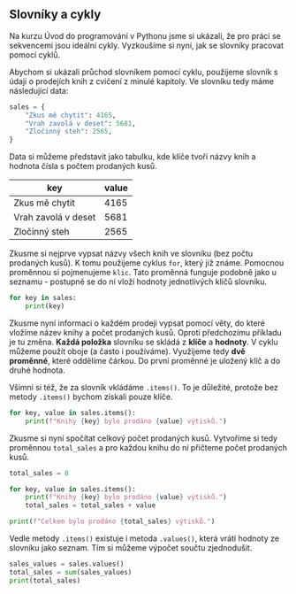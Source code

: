 ## Slovníky a cykly

Na kurzu Úvod do programování v Pythonu jsme si ukázali, že pro práci se sekvencemi jsou ideální cykly. Vyzkoušíme si nyní, jak se slovníky pracovat pomocí cyklů.

Abychom si ukázali průchod slovníkem pomocí cyklu, použijeme slovník s údaji o prodejích knih z cvičení z minulé kapitoly. Ve slovníku tedy máme následující data:

```py
sales = {
    "Zkus mě chytit": 4165,
    "Vrah zavolá v deset": 5681,
    "Zločinný steh": 2565,
}
```

Data si můžeme představit jako tabulku, kde klíče tvoří názvy knih a hodnota čísla s počtem prodaných kusů.

| key | value |
|------------|----------------|
| Zkus mě chytit | 4165 |
| Vrah zavolá v deset | 5681 |
| Zločinný steh | 2565 |

Zkusme si nejprve vypsat názvy všech knih ve slovníku (bez počtu prodaných kusů). K tomu použijeme cyklus `for`, který již známe. Pomocnou proměnnou si pojmenujeme `klic`. Tato proměnná funguje podobně jako u seznamu - postupně se do ní vloží hodnoty jednotlivých klíčů slovníku.

```py
for key in sales:
    print(key)
```

Zkusme nyní informaci o každém prodeji vypsat pomocí věty, do které vložíme název knihy a počet prodaných kusů. Oproti předchozímu příkladu je tu změna. **Každá položka** slovníku se skládá z **klíče** a **hodnoty**. V cyklu můžeme použít oboje (a často i používáme). Využijeme tedy **dvě proměnné**, které oddělíme čárkou. Do první proměnné je uložený klíč a do druhé hodnota. 

Všimni si též, že za slovník vkládáme `.items()`. To je důležité, protože bez metody `.items()` bychom získali pouze klíče.


```py
for key, value in sales.items():
    print(f"Knihy {key} bylo prodáno {value} výtisků.")
```

Zkusme si nyní spočítat celkový počet prodaných kusů. Vytvoříme si tedy proměnnou `total_sales` a pro každou knihu do ní přičteme počet prodaných kusů.

```py
total_sales = 0

for key, value in sales.items():
    print(f"Knihy {key} bylo prodáno {value} výtisků.")
    total_sales = total_sales + value

print(f"Celkem bylo prodáno {total_sales} výtisků.")
```

Vedle metody `.items()` existuje i metoda `.values()`, která vrátí hodnoty ze slovníku jako seznam. Tím si můžeme výpočet součtu zjednodušit.

```py
sales_values = sales.values()
total_sales = sum(sales_values)
print(total_sales)
```
